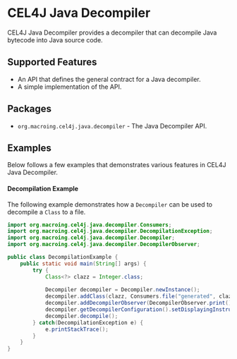 CEL4J Java Decompiler
=====================
CEL4J Java Decompiler provides a decompiler that can decompile Java bytecode into Java source code.

Supported Features
------------------
* An API that defines the general contract for a Java decompiler.
* A simple implementation of the API.

Packages
--------
* `org.macroing.cel4j.java.decompiler` - The Java Decompiler API.

Examples
--------
Below follows a few examples that demonstrates various features in CEL4J Java Decompiler.

#### Decompilation Example
The following example demonstrates how a `Decompiler` can be used to decompile a `Class` to a file.

```java
import org.macroing.cel4j.java.decompiler.Consumers;
import org.macroing.cel4j.java.decompiler.DecompilationException;
import org.macroing.cel4j.java.decompiler.Decompiler;
import org.macroing.cel4j.java.decompiler.DecompilerObserver;

public class DecompilationExample {
    public static void main(String[] args) {
        try {
            Class<?> clazz = Integer.class;
            
            Decompiler decompiler = Decompiler.newInstance();
            decompiler.addClass(clazz, Consumers.file("generated", clazz));
            decompiler.addDecompilerObserver(DecompilerObserver.print());
            decompiler.getDecompilerConfiguration().setDisplayingInstructions(true);
            decompiler.decompile();
        } catch(DecompilationException e) {
            e.printStackTrace();
        }
    }
}
```